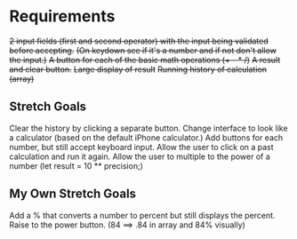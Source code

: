 # Requirements

~~2 input fields (first and second operator) with the input being validated
before accepting.~~
~~(On keydown see if it's a number and if not don't allow the input.)~~
~~A button for each of the basic math operations (+ - * /)~~
~~A result and clear button.~~
~~Large display of result~~
~~Running history of calculation (array)~~

## Stretch Goals

Clear the history by clicking a separate button.
Change interface to look like a calculator (based on the default iPhone calculator.)
Add buttons for each number, but still accept keyboard input.
Allow the user to click on a past calculation and run it again.
Allow the user to multiple to the power of a number (let result = 10 ** precision;)

## My Own Stretch Goals

Add a % that converts a number to percent but still displays the percent.
Raise to the power button.
(84 ==> .84 in array and 84% visually)
